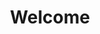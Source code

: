 ---
title: Welcome
description: >
  The ACM SIGCHI Conversational User Interfaces conference and workshop series website.

layout: root

permalink: /
---